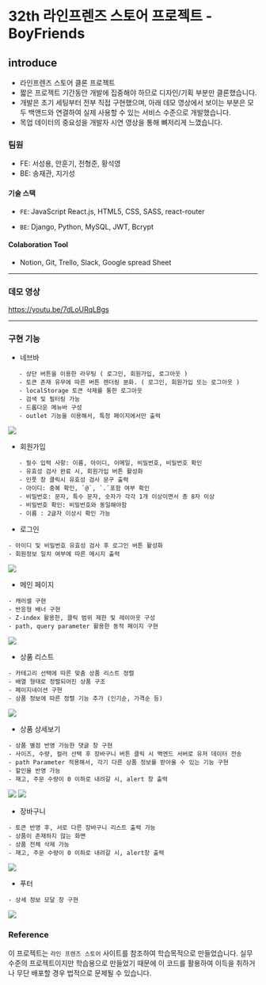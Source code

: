 # 32th 라인프렌즈 스토어 프로젝트 - BoyFriends

## introduce

- 라인프렌즈 스토어 클론 프로젝트
- 짧은 프로젝트 기간동안 개발에 집중해야 하므로 디자인/기획 부분만 클론했습니다.
- 개발은 초기 세팅부터 전부 직접 구현했으며, 아래 데모 영상에서 보이는 부분은 모두 백앤드와 연결하여 실제 사용할 수 있는 서비스 수준으로 개발했습니다.
- 목업 데이터의 중요성을 개발자 시연 영상을 통해 뼈저리게 느꼈습니다.

### 팀원

- FE: 서성용, 안훈기, 전형준, 황석영
- BE: 송재관, 지기성

#### 기술 스택

- `FE`: JavaScript React.js, HTML5, CSS, SASS, react-router

- `BE`: Django, Python, MySQL, JWT, Bcrypt

#### Colaboration Tool

- Notion, Git, Trello, Slack, Google spread Sheet

---

### 데모 영상

https://youtu.be/7dLoURqLBgs

---

### 구현 기능

- 네브바

```
   - 상단 버튼을 이용한 라우팅 ( 로그인, 회원가입, 로그아웃 )
   - 토큰 존재 유무에 따른 버튼 렌더링 분화. ( 로그인, 회원가입 또는 로그아웃 )
   - localStorage 토큰 삭제를 통한 로그아웃
   - 검색 및 필터링 가능
   - 드롭다운 메뉴바 구성
   - outlet 기능을 이용해서, 특정 페이지에서만 출력
```

![](https://velog.velcdn.com/images/willy4202/post/ddb9608e-8d5c-42bd-a0dc-fc4b44383075/image.gif)

- 회원가입

```
   - 필수 입력 사항: 이름, 아이디, 이메일, 비밀번호, 비밀번호 확인
   - 유효성 검사 완료 시, 회원가입 버튼 활성화
   - 인풋 창 클릭시 유효성 검사 문구 출력
   - 아이디: 중복 확인, `@`, `.`포함 여부 확인
   - 비밀번호: 문자, 특수 문자, 숫자가 각각 1개 이상이면서 총 8자 이상
   - 비밀번호 확인: 비밀번호와 동일해야함
   - 이름 : 2글자 이상시 확인 가능
```

- 로그인

```
- 아이디 및 비밀번호 유효성 검사 후 로그인 버튼 활성화
- 회원정보 일치 여부에 따른 메시지 출력
```

![](https://velog.velcdn.com/images/willy4202/post/56dff6da-9575-407c-a1f5-b76a28115983/image.gif)

- 메인 페이지

```
- 캐러셀 구현
- 반응형 배너 구현
- Z-index 활용한, 클릭 범위 제한 및 레이아웃 구성
- path, query parameter 활용한 동적 페이지 구현
```

![](https://velog.velcdn.com/images/willy4202/post/8231c0b4-0747-411e-9550-bba4debf6c60/image.gif)

- 상품 리스트

```
- 카테고리 선택에 따른 맞춤 상품 리스트 정렬
- 배열 형태로 정렬되어진 상품 구조
- 페이지네이션 구현
- 상품 정보에 따른 정렬 기능 추가 (인기순, 가격순 등)
```

![](https://velog.velcdn.com/images/willy4202/post/5aebed4e-3424-4e37-9b96-30085d2d778b/image.gif)

- 상품 상세보기

```
- 상품 별점 반영 가능한 댓글 창 구현
- 사이즈, 수량, 컬러 선택 후 장바구니 버튼 클릭 시 백엔드 서버로 유저 데이터 전송
- path Parameter 적용해서, 각기 다른 상품 정보를 받아올 수 있는 기능 구현
- 할인율 반영 가능
- 재고, 주문 수량이 0 이하로 내려갈 시, alert 창 출력
```

![](https://velog.velcdn.com/images/willy4202/post/61dc38a4-7689-4859-b2a7-d93c228bb0d6/image.gif)
![](https://velog.velcdn.com/images/willy4202/post/7a35bd19-637f-4cdf-a071-fdb00abec79f/image.gif)

- 장바구니

```
- 토큰 반영 후, 서로 다른 장바구니 리스트 출력 가능
- 상품이 존재하지 않는 화면
- 상품 전체 삭제 가능
- 재고, 주문 수량이 0 이하로 내려갈 시, alert창 출력
```

![](https://velog.velcdn.com/images/willy4202/post/06b90a6d-c295-44d2-ade2-bc287b54bd9f/image.gif)

- 푸터

```
- 상세 정보 모달 창 구현
```

![](blob:https://velog.io/f68139d1-902c-4bd2-bf48-728188e17e95)

### Reference

이 프로젝트는 `라인 프렌즈 스토어` 사이트를 참조하여 학습목적으로 만들었습니다.
실무수준의 프로젝트이지만 학습용으로 만들었기 때문에 이 코드를 활용하여 이득을 취하거나 무단 배포할 경우 법적으로 문제될 수 있습니다.
